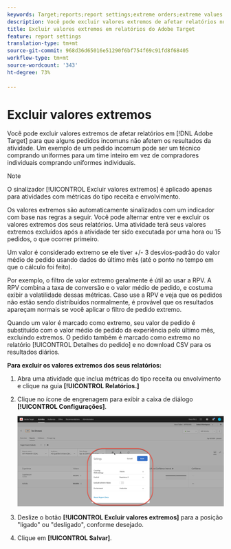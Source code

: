 ```yaml
---
keywords: Target;reports;report settings;extreme orders;extreme values
description: Você pode excluir valores extremos de afetar relatórios no Adobe Target para que alguns pedidos incomuns não afetem os resultados da atividade. Um exemplo de um pedido incomum pode ser um técnico comprando uniformes para um time inteiro em vez de compradores individuais comprando uniformes individuais.
title: Excluir valores extremos em relatórios do Adobe Target
feature: report settings
translation-type: tm+mt
source-git-commit: 968d36d65016e51290f6bf754f69c91fd8f68405
workflow-type: tm+mt
source-wordcount: '343'
ht-degree: 73%

---
```



# Excluir valores extremos

Você pode excluir valores extremos de afetar relatórios em [!DNL Adobe Target] para que alguns pedidos incomuns não afetem os resultados da atividade. Um exemplo de um pedido incomum pode ser um técnico comprando uniformes para um time inteiro em vez de compradores individuais comprando uniformes individuais.

>[!NOTE]
>
>O sinalizador [!UICONTROL Excluir valores extremos] é aplicado apenas para atividades com métricas do tipo receita e envolvimento.

Os valores extremos são automaticamente sinalizados com um indicador com base nas regras a seguir. Você pode alternar entre ver e excluir os valores extremos dos seus relatórios. Uma atividade terá seus valores extremos excluídos após a atividade ter sido executada por uma hora ou 15 pedidos, o que ocorrer primeiro.

Um valor é considerado extremo se ele tiver +/- 3 desvios-padrão do valor médio de pedido usando dados do último mês (até o ponto no tempo em que o cálculo foi feito).

Por exemplo, o filtro de valor extremo geralmente é útil ao usar a RPV. A RPV combina a taxa de conversão e o valor médio de pedido, e costuma exibir a volatilidade dessas métricas. Caso use a RPV e veja que os pedidos não estão sendo distribuídos normalmente, é provável que os resultados apareçam normais se você aplicar o filtro de pedido extremo.

Quando um valor é marcado como extremo, seu valor de pedido é substituído com o valor médio de pedido da experiência pelo último mês, excluindo extremos. O pedido também é marcado como extremo no relatório [!UICONTROL Detalhes do pedido] e no download CSV para os resultados diários.

**Para excluir os valores extremos dos seus relatórios:**

1. Abra uma atividade que inclua métricas do tipo receita ou envolvimento e clique na guia **[!UICONTROL Relatórios.]**
1. Clique no ícone de engrenagem para exibir a caixa de diálogo **[!UICONTROL Configurações]**.

   ![Resultado da etapa](assets/exclude_extreme_values.png)

1. Deslize o botão **[!UICONTROL Excluir valores extremos]** para a posição &quot;ligado&quot; ou &quot;desligado&quot;, conforme desejado.
1. Clique em **[!UICONTROL Salvar]**.
